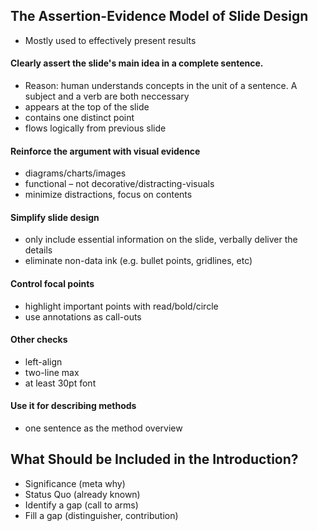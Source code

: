 ## The Assertion-Evidence Model of Slide Design
* Mostly used to effectively present results

#### Clearly assert the slide's main idea in a complete sentence. 
* Reason: human understands concepts in the unit of a sentence. A subject and a verb are both neccessary
* appears at the top of the slide
* contains one distinct point
* flows logically from previous slide

#### Reinforce the argument with visual evidence
* diagrams/charts/images
* functional – not decorative/distracting-visuals 
* minimize distractions, focus on contents

#### Simplify slide design
* only include essential information on the slide, verbally deliver the details
* eliminate non-data ink (e.g. bullet points, gridlines, etc)

#### Control focal points
* highlight important points with read/bold/circle 
* use annotations as call-outs

#### Other checks
* left-align
* two-line max
* at least 30pt font

#### Use it for describing methods
* one sentence as the method overview

## What Should be Included in the Introduction?
* Significance  (meta why)
* Status Quo (already known)
* Identify a gap (call to arms)
* Fill a gap (distinguisher, contribution)
